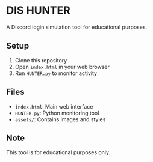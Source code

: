 # DIS HUNTER

A Discord login simulation tool for educational purposes.

## Setup
1. Clone this repository
2. Open `index.html` in your web browser
3. Run `HUNTER.py` to monitor activity

## Files
- `index.html`: Main web interface
- `HUNTER.py`: Python monitoring tool
- `assets/`: Contains images and styles

## Note
This tool is for educational purposes only.
